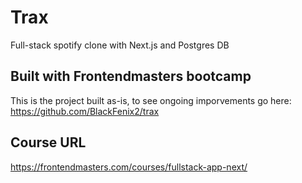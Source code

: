 # Trax

Full-stack spotify clone with Next.js and Postgres DB

## Built with Frontendmasters bootcamp

This is the project built as-is, to see ongoing imporvements go here: <https://github.com/BlackFenix2/trax>

## Course URL

<https://frontendmasters.com/courses/fullstack-app-next/>
